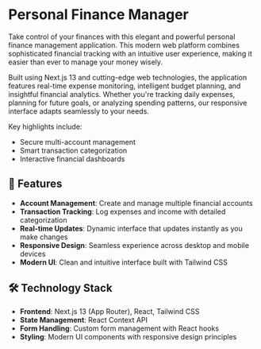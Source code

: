 # Personal Finance Manager

Take control of your finances with this elegant and powerful personal finance management application. This modern web platform combines sophisticated financial tracking with an intuitive user experience, making it easier than ever to manage your money wisely. 

Built using Next.js 13 and cutting-edge web technologies, the application features real-time expense monitoring, intelligent budget planning, and insightful financial analytics. Whether you're tracking daily expenses, planning for future goals, or analyzing spending patterns, our responsive interface adapts seamlessly to your needs.

Key highlights include:
- Secure multi-account management
- Smart transaction categorization
- Interactive financial dashboards

## 🚀 Features

- **Account Management**: Create and manage multiple financial accounts
- **Transaction Tracking**: Log expenses and income with detailed categorization
- **Real-time Updates**: Dynamic interface that updates instantly as you make changes
- **Responsive Design**: Seamless experience across desktop and mobile devices
- **Modern UI**: Clean and intuitive interface built with Tailwind CSS

## 🛠️ Technology Stack

- **Frontend**: Next.js 13 (App Router), React, Tailwind CSS
- **State Management**: React Context API
- **Form Handling**: Custom form management with React hooks
- **Styling**: Modern UI components with responsive design principles
